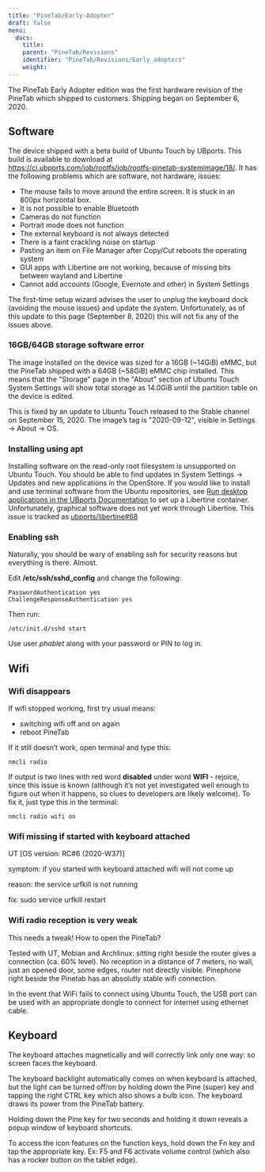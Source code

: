 ```yaml
---
title: "PineTab/Early-Adopter"
draft: false
menu:
  docs:
    title:
    parent: "PineTab/Revisions"
    identifier: "PineTab/Revisions/Early_adopters"
    weight: 
---
```


The PineTab Early Adopter edition was the first hardware revision of the PineTab which shipped to customers. Shipping began on September 6, 2020.

## Software

The device shipped with a beta build of Ubuntu Touch by UBports. This build is available to download at https://ci.ubports.com/job/rootfs/job/rootfs-pinetab-systemimage/18/. It has the following problems which are software, not hardware, issues:

* The mouse fails to move around the entire screen. It is stuck in an 800px horizontal box.
* It is not possible to enable Bluetooth
* Cameras do not function
* Portrait mode does not function
* The external keyboard is not always detected
* There is a faint crackling noise on startup
* Pasting an item on File Manager after Copy/Cut reboots the operating system
* GUI apps with Libertine are not working, because of missing bits between wayland and Libertine
* Cannot add accounts (Google, Evernote and other) in System Settings

The first-time setup wizard advises the user to unplug the keyboard dock (avoiding the mouse issues) and update the system. Unfortunately, as of this update to this page (September 8, 2020) this will not fix any of the issues above.

### 16GB/64GB storage software error

The image installed on the device was sized for a 16GB (~14GiB) eMMC, but the PineTab shipped with a 64GB (~58GiB) eMMC chip installed. This means that the "Storage" page in the "About" section of Ubuntu Touch System Settings will show total storage as 14.0GiB until the partition table on the device is edited.

This is fixed by an update to Ubuntu Touch released to the Stable channel on September 15, 2020. The image’s tag is "2020-09-12", visible in Settings -> About -> OS.

### Installing using apt

Installing software on the read-only root filesystem is unsupported on Ubuntu Touch. You should be able to find updates in System Settings -> Updates and new applications in the OpenStore. If you would like to install and use terminal software from the Ubuntu repositories, see [Run desktop applications in the UBports Documentation](https://docs.ubports.com/en/latest/userguide/dailyuse/libertine.html) to set up a Libertine container. Unfortunately, graphical software does not yet work through Libertine. This issue is tracked as [ubports/libertine#68](https://github.com/ubports/libertine/issues/68)

### Enabling ssh

Naturally, you should be wary of enabling ssh for security reasons but everything is there. Almost.

Edit **/etc/ssh/sshd_config** and change the following:

    PasswordAuthentication yes
    ChallengeResponseAuthentication yes

Then run:

    /etc/init.d/sshd start

Use user _phablet_ along with your password or PIN to log in.

## Wifi

### Wifi disappears

If wifi stopped working, first try usual means:

* switching wifi off and on again
* reboot PineTab

If it still doesn’t work, open terminal and type this:

    nmcli radio

If output is two lines with red word **disabled** under word **WIFI** - rejoice, since this issue is known (although it’s not yet investigated well enough to figure out when it happens, so clues to developers are likely welcome). To fix it, just type this in the terminal:

    nmcli radio wifi on

### Wifi missing if started with keyboard attached

UT [OS version: RC#6 (2020-W37)]

symptom: if you started with keyboard attached wifi will not come up

reason: the service urfkill is not running

fix:
 sudo service urfkill restart

### Wifi radio reception is very weak

This needs a tweak! How to open the PineTab?

Tested with UT, Mobian and Archlinux: sitting right beside the router gives a connection (ca. 60% level). No reception in a distance of 7 meters, no wall, just an opened door, some edges, router not directly visible. Pinephone right beside the Pinetab has an absolutly stable wifi connection.

In the event that WiFi fails to connect using Ubuntu Touch, the USB port can be used with an appropriate dongle to connect for internet using ethernet cable.

## Keyboard

The keyboard attaches magnetically and will correctly link only one way: so screen faces the keyboard.

The keyboard backlight automatically comes on when keyboard is attached, but the light can be turned off/on by holding down the Pine (super) key and tapping the right CTRL key which also shows a bulb icon. The keyboard draws its power from the PineTab battery.

Holding down the Pine key for two seconds and holding it down reveals a popup window of keyboard shortcuts.

To access the icon features on the function keys, hold down the Fn key and tap the appropriate key. Ex: F5 and F6 activate volume control (which also has a rocker button on the tablet edge).
